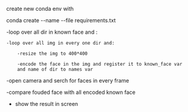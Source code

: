 create new conda env with

conda create --name <env> --file requirements.txt

-loop over all dir in known face and :

    -loop over all img in every one dir and:

        -resize the img to 400*400 

        -encode the face in the img and register it to known_face var 
        and name of dir to names var

-open camera and serch for faces in every frame 

-compare fouded face with all encoded known face

- show the result in screen
